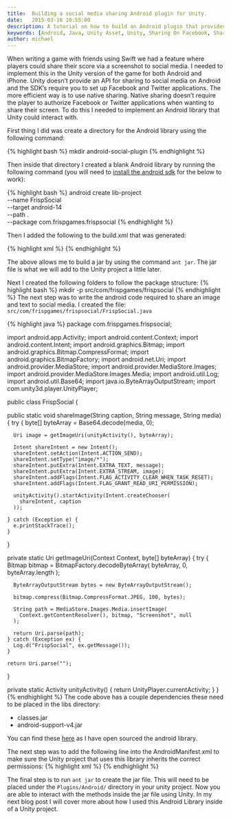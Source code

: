 ```yaml
---
title:  Building a social media sharing Android plugin for Unity.
date:   2015-03-16 10:55:00
description: A tutorial on how to build an Android plugin that provides the functionality of native sharing on Android devices for Unity.
keywords: [Android, Java, Unity Asset, Unity, Sharing On Facebook, Sharing On Twitter, Game Development, Frisp Social]
author: michael
---
```


When writing a game with friends using Swift we had a feature where players could share their score via a screenshot to social media. I needed to implement this in the Unity version of the game for both Android and iPhone. Unity doesn’t provide an API for sharing to social media on Android and the SDK’s require you to set up Facebook and Twitter applications. The more efficient way is to use native sharing. Native sharing doesn’t require the player to authorize Facebook or Twitter applications when wanting to share their screen. To do this I needed to implement an Android library that Unity could interact with.

First thing I did was create a directory for the Android library using the following command:

{% highlight bash %}
mkdir android-social-plugin
{% endhighlight %}

Then inside that directory I created a blank Android library by running the following command (you will need to <a target="_blank" href="https://developer.android.com/sdk/installing/index.html">install the android sdk</a> for the below to work):

{% highlight bash %}
android create lib-project \
  --name FrispSocial \
  --target android-14 \
  --path . \
  --package com.frispgames.frispsocial
{% endhighlight %}

Then I added the following to the build.xml that was generated:

{% highlight xml %}
  <target name="jar" depends="debug">
    <jar destfile="bin/frisp-social.jar" basedir="bin/classes" />
  </target>
{% endhighlight %}

The above allows me to build a jar by using the command ```ant jar```. The jar file is what we will add to the Unity project a little later.

Next I created the following folders to follow the package structure:
{% highlight bash %}
mkdir -p src/com/frispgames/frispsocial
{% endhighlight %}
The next step was to write the android code required to share an image and text to social media. I created the file: ```src/com/frispgames/frispsocial/FrispSocial.java```

{% highlight java %}
package com.frispgames.frispsocial;

import android.app.Activity;
import android.content.Context;
import android.content.Intent;
import android.graphics.Bitmap;
import android.graphics.Bitmap.CompressFormat;
import android.graphics.BitmapFactory;
import android.net.Uri;
import android.provider.MediaStore;
import android.provider.MediaStore.Images;
import android.provider.MediaStore.Images.Media;
import android.util.Log;
import android.util.Base64;
import java.io.ByteArrayOutputStream;
import com.unity3d.player.UnityPlayer;

public class FrispSocial {

  public static void shareImage(String caption, String message, String media) {
    try {
      byte[] byteArray = Base64.decode(media, 0);

      Uri image = getImageUri(unityActivity(), byteArray);

      Intent shareIntent = new Intent();
      shareIntent.setAction(Intent.ACTION_SEND);
      shareIntent.setType("image/*");
      shareIntent.putExtra(Intent.EXTRA_TEXT, message);
      shareIntent.putExtra(Intent.EXTRA_STREAM, image);
      shareIntent.addFlags(Intent.FLAG_ACTIVITY_CLEAR_WHEN_TASK_RESET);
      shareIntent.addFlags(Intent.FLAG_GRANT_READ_URI_PERMISSION);

      unityActivity().startActivity(Intent.createChooser(
        shareIntent, caption
      ));

    } catch (Exception e) {
      e.printStackTrace();
    }
  }

  private static Uri getImageUri(Context Context, byte[] byteArray) {
    try {
      Bitmap bitmap = BitmapFactory.decodeByteArray(
        byteArray, 0, byteArray.length
      );

      ByteArrayOutputStream bytes = new ByteArrayOutputStream();

      bitmap.compress(Bitmap.CompressFormat.JPEG, 100, bytes);

      String path = MediaStore.Images.Media.insertImage(
        Context.getContentResolver(), bitmap, "Screenshot", null
      );

      return Uri.parse(path);
    } catch (Exception ex) {
      Log.d("FrispSocial", ex.getMessage());
    }

    return Uri.parse("");
  }

  private static Activity unityActivity() {
    return UnityPlayer.currentActivity;
  }
}
{% endhighlight %}
The code above has a couple dependencies these need to be placed in the libs directory:

* classes.jar
* android-support-v4.jar

You can find these <a target="_blank" href="https://github.com/frispgames/android-social-library/tree/master/libs">here</a> as I have open sourced the android library.

The next step was to add the following line into the AndroidManifest.xml to make sure the Unity project that uses this library inherits the correct permissions:
{% highlight xml %}
<uses-permission android:name="android.permission.WRITE_EXTERNAL_STORAGE" />
{% endhighlight %}

The final step is to run ```ant jar``` to create the jar file. This will need to be placed under the ```Plugins/Android/``` directory in your unity project. Now you are able to interact with the methods inside the jar file using Unity. In my next blog post I will cover more about how I used this Android Library inside of a Unity project.
